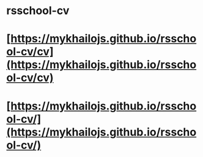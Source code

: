# rsschool-cv

# [https://mykhailojs.github.io/rsschool-cv/cv](https://mykhailojs.github.io/rsschool-cv/cv)

# [https://mykhailojs.github.io/rsschool-cv/](https://mykhailojs.github.io/rsschool-cv/)